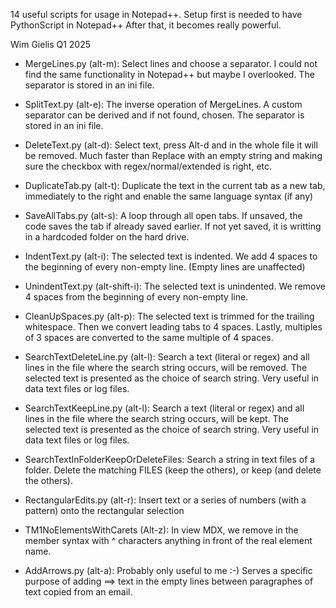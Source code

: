 14 useful scripts for usage in Notepad++. Setup first is needed to have PythonScript in Notepad++
After that, it becomes really powerful.

Wim Gielis
Q1 2025


- MergeLines.py (alt-m):
Select lines and choose a separator. I could not find the same functionality in Notepad++ but maybe I overlooked. The separator is stored in an ini file.

- SplitText.py (alt-e):
The inverse operation of MergeLines. A custom separator can be derived and if not found, chosen. The separator is stored in an ini file.

- DeleteText.py (alt-d):
Select text, press Alt-d and in the whole file it will be removed. Much faster than Replace with an empty string and making sure the checkbox with regex/normal/extended is right, etc.

- DuplicateTab.py (alt-t):
Duplicate the text in the current tab as a new tab, immediately to the right and enable the same language syntax (if any)

- SaveAllTabs.py (alt-s):
A loop through all open tabs. If unsaved, the code saves the tab if already saved earlier. If not yet saved, it is writting in a hardcoded folder on the hard drive.

- IndentText.py (alt-i):
The selected text is indented. We add 4 spaces to the beginning of every non-empty line. (Empty lines are unaffected)

- UnindentText.py (alt-shift-i):
The selected text is unindented. We remove 4 spaces from the beginning of every non-empty line.

- CleanUpSpaces.py (alt-p):
The selected text is trimmed for the trailing whitespace. Then we convert leading tabs to 4 spaces. Lastly, multiples of 3 spaces are converted to the same multiple of 4 spaces.

- SearchTextDeleteLine.py (alt-l):
Search a text (literal or regex) and all lines in the file where the search string occurs, will be removed. The selected text is presented as the choice of search string. Very useful in data text files or log files.

- SearchTextKeepLine.py (alt-l):
Search a text (literal or regex) and all lines in the file where the search string occurs, will be kept. The selected text is presented as the choice of search string. Very useful in data text files or log files.

- SearchTextInFolderKeepOrDeleteFiles:
Search a string in text files of a folder. Delete the matching FILES (keep the others), or keep (and delete the others).

- RectangularEdits.py (alt-r):
Insert text or a series of numbers (with a pattern) onto the rectangular selection

- TM1NoElementsWithCarets (Alt-z):
In view MDX, we remove in the member syntax with ^ characters anything in front of the real element name.

- AddArrows.py (alt-a):
Probably only useful to me :-) Serves a specific purpose of adding ==> text in the empty lines between paragraphes of text copied from an email.
